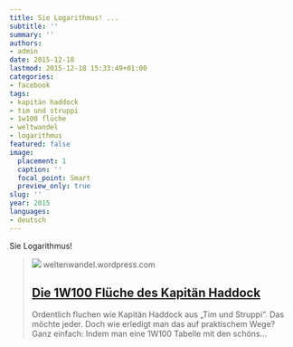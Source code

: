```yaml
---
title: Sie Logarithmus! ...
subtitle: ''
summary: ''
authors:
- admin
date: 2015-12-18
lastmod: 2015-12-18 15:33:49+01:00
categories:
- facebook
tags:
- kapitän haddock
- tim und struppi
- 1w100 flüche
- weltwandel
- logarithmus
featured: false
image:
  placement: 1
  caption: ''
  focal_point: Smart
  preview_only: true
slug: ''
year: 2015
languages:
- deutsch
---
```


Sie Logarithmus!
> [![](https://s0.wp.com/i/blank.jpg)](https://weltenwandel.wordpress.com/2011/04/22/die-1w100-fluche-des-kapitan-haddock/)
> weltenwandel.wordpress.com
> ## [Die 1W100 Flüche des Kapitän Haddock](https://weltenwandel.wordpress.com/2011/04/22/die-1w100-fluche-des-kapitan-haddock/)
>
>Ordentlich fluchen wie Kapitän Haddock aus „Tim und Struppi“. Das möchte jeder. Doch wie erledigt man das auf praktischem Wege? Ganz einfach: Indem man eine 1W100 Tabelle mit den schöns…